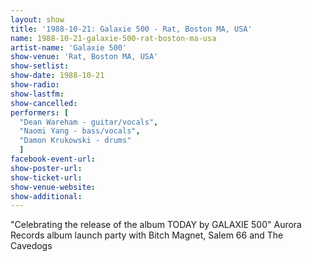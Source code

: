 ```yaml
---
layout: show
title: '1988-10-21: Galaxie 500 - Rat, Boston MA, USA'
name: 1988-10-21-galaxie-500-rat-boston-ma-usa
artist-name: 'Galaxie 500'
show-venue: 'Rat, Boston MA, USA'
show-setlist: 
show-date: 1988-10-21
show-radio: 
show-lastfm: 
show-cancelled: 
performers: [
  "Dean Wareham - guitar/vocals",
  "Naomi Yang - bass/vocals",
  "Damon Krukowski - drums"
  ]
facebook-event-url: 
show-poster-url: 
show-ticket-url: 
show-venue-website: 
show-additional: 
---
```


"Celebrating the release of the album TODAY by GALAXIE 500"
Aurora Records album launch party with Bitch Magnet, Salem 66 and The Cavedogs
